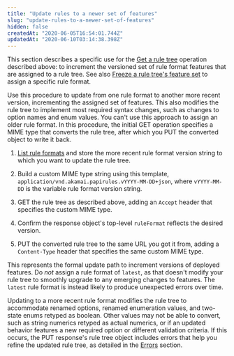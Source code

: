 ```yaml
---
title: "Update rules to a newer set of features"
slug: "update-rules-to-a-newer-set-of-features"
hidden: false
createdAt: "2020-06-05T16:54:01.744Z"
updatedAt: "2020-06-10T03:14:38.398Z"
---
```

This section describes a specific use for the [Get a rule tree](#getpropertyversionrules) operation described above: to increment the versioned set of rule format features that are assigned to a rule tree. See also [Freeze a rule tree's feature set](#freezerf) to assign a specific rule format.

Use this procedure to update from one rule format to another more recent version, incrementing the assigned set of features. This also modifies the rule tree to implement most required syntax changes, such as changes to option names and enum values. You can't use this approach to assign an older rule format. In this procedure, the initial GET operation specifies a MIME type that converts the rule tree, after which you PUT the converted object to write it back.

1. [List rule formats](#getruleformats) and store the more recent rule format version string to which you want to update the rule tree.

1. Build a custom MIME type string using this template, `application/vnd.akamai.papirules.vYYYY-MM-DD+json`, where `vYYYY-MM-DD` is the variable rule format version string.

1. GET the rule tree as described above, adding an `Accept` header that specifies the custom MIME type.

1. Confirm the response object's top-level `ruleFormat` reflects the desired version.

1. PUT the converted rule tree to the same URL you got it from, adding a `Content-Type` header that specifies the same custom MIME type.

This represents the formal update path to increment versions of deployed features. Do _not_ assign a rule format of `latest`, as that doesn't modify your rule tree to smoothly upgrade to any emerging changes to features. The `latest` rule format is instead likely to produce unexpected errors over time.

Updating to a more recent rule format modifies the rule tree to accommodate renamed options, renamed enumeration values, and two-state enums retyped as boolean. Other values may not be able to convert, such as string numerics retyped as actual numerics, or if an updated behavior features a new required option or different validation criteria. If this occurs, the PUT response's rule tree object includes errors that help you refine the updated rule tree, as detailed in the [Errors](#errors) section.